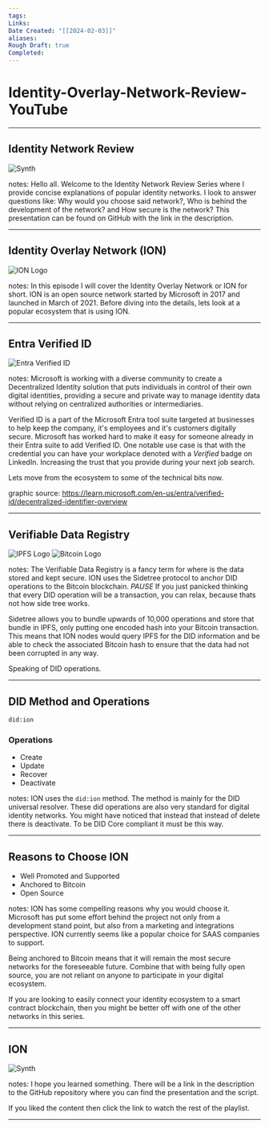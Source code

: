 ```yaml
---
tags: 
Links: 
Date Created: "[[2024-02-03]]"
aliases: 
Rough Draft: true
Completed:
---
```

# Identity-Overlay-Network-Review-YouTube
---

## Identity Network Review

![Synth](./Assets/Synth.png)

notes: Hello all. Welcome to the Identity Network Review Series where I provide concise explanations of popular identity networks. I look to answer questions like: Why would you choose said network?, Who is behind the development of the network? and How secure is the network? This presentation can be found on GitHub with the link in the description. 

---

## Identity Overlay Network (ION)

![ION Logo](./Assets/Ion_Logo.png)

notes: In this episode I will cover the Identity Overlay Network or ION for short. ION is an open source network started by Microsoft in 2017 and launched in March of 2021. Before diving into the details, lets look at a popular ecosystem that is using ION.

---

## Entra Verified ID

![Entra Verified ID](./Assets/Microsoft.png) 

notes: Microsoft is working with a diverse community to create a Decentralized Identity solution that puts individuals in control of their own digital identities, providing a secure and private way to manage identity data without relying on centralized authorities or intermediaries. 

Verified ID is a part of the Microsoft Entra tool suite targeted at businesses to help keep the company, it's employees and it's customers digitally secure. Microsoft has worked hard to make it easy for someone already in their Entra suite to add Verified ID. One notable use case is that with the credential you can have your workplace denoted with a *Verified* badge on LinkedIn. Increasing the trust that you provide during your next job search.

Lets move from the ecosystem to some of the technical bits now.

graphic source: https://learn.microsoft.com/en-us/entra/verified-id/decentralized-identifier-overview 

---

## Verifiable Data Registry

![IPFS Logo](./Assets/ipfs-logo.svg)
![Bitcoin Logo](./Assets/Bitcoin.png)

notes: The Verifiable Data Registry is a fancy term for where is the data stored and kept secure. ION uses the Sidetree protocol to anchor DID operations to the Bitcoin blockchain. *PAUSE* If you just panicked thinking that every DID operation will be a transaction, you can relax, because thats not how side tree works. 

Sidetree allows you to bundle upwards of 10,000 operations and store that bundle in IPFS, only putting one encoded hash into your Bitcoin transaction. This means that ION nodes would query IPFS for the DID information and be able to check the associated Bitcoin hash to ensure that the data had not been corrupted in any way. 

Speaking of DID operations.

---

## DID Method and Operations

`did:ion`

### Operations
- Create
- Update
- Recover
- Deactivate

notes: ION uses the `did:ion` method. The method is mainly for the DID universal resolver. These did operations are also very standard for digital identity networks. You might have noticed that instead that instead of delete there is deactivate. To be DID Core compliant it must be this way. 

---

## Reasons to Choose ION

- Well Promoted and Supported
- Anchored to Bitcoin
- Open Source

notes: ION has some compelling reasons why you would choose it. Microsoft has put some effort behind the project not only from a development stand point, but also from a marketing and integrations perspective. ION currently seems like a popular choice for SAAS companies to support. 

Being anchored to Bitcoin means that it will remain the most secure networks for the foreseeable future. Combine that with being fully open source, you are not reliant on anyone to participate in your digital ecosystem. 

If you are looking to easily connect your identity ecosystem to a smart contract blockchain, then you might be better off with one of the other networks in this series.  


---

## ION

![Synth](./Assets/Synth.png)

notes: I hope you learned something. There will be a link in the description to the GitHub repository where you can find the presentation and the script. 

If you liked the content then click the link to watch the rest of the playlist. 

---
